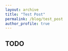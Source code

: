 ```yaml
---
layout: archive
title: "Test Post"
permalink: /blog/test_post
author_profile: true
---
```


## TODO

